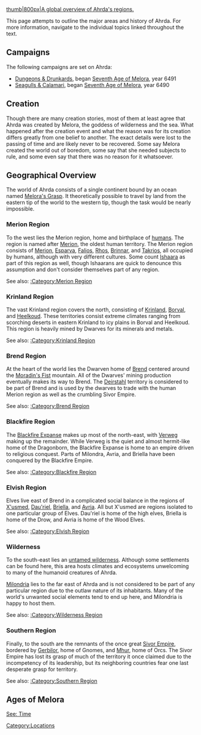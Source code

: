 [thumb|800px|A global overview of Ahrda's
regions.](/File:World_Map_Handout.jpg "wikilink")

This page attempts to outline the major areas and history of Ahrda. For
more information, navigate to the individual topics linked throughout
the text.

## Campaigns

The following campaigns are set on Ahrda:

  - [Dungeons & Drunkards](/Dungeons_&_Drunkards "wikilink"), began
    [Seventh Age of Melora](/Time "wikilink"), year 6491
  - [Seagulls & Calamari](/Seagulls_&_Calamari "wikilink"), began
    [Seventh Age of Melora](/Time "wikilink"), year 6490

## Creation

Though there are many creation stories, most of them at least agree that
Ahrda was created by Melora, the goddess of wilderness and the sea. What
happened after the creation event and what the reason was for its
creation differs greatly from one belief to another. The exact details
were lost to the passing of time and are likely never to be recovered.
Some say Melora created the world out of boredom, some say that she
needed subjects to rule, and some even say that there was no reason for
it whatsoever.

## Geographical Overview

The world of Ahrda consists of a single continent bound by an ocean
named [Melora's Grasp](/Melora's_Grasp "wikilink"). It theoretically
possible to travel by land from the eastern tip of the world to the
western tip, though the task would be nearly impossible.

### Merion Region

To the west lies the Merion region, home and birthplace of
[humans](/Humans_on_Ahrda "wikilink"). The region is named after
[Merion](/Merion "wikilink"), the oldest human territory. The Merion
region consists of [Merion](/Merion "wikilink"),
[Esparva](/Esparva "wikilink"), [Falios](/Falios "wikilink"),
[Rhos](/Rhos "wikilink"), [Brinnar](/Brinnar "wikilink"), and
[Takrios](/Takrios "wikilink"), all occupied by humans, although with
very different cultures. Some count [Ishaara](/Ishaara "wikilink") as
part of this region as well, though Ishaarans are quick to denounce this
assumption and don't consider themselves part of any region.

See also: [:Category:Merion Region](/:Category:Merion_Region "wikilink")

### Krinland Region

The vast Krinland region covers the north, consisting of
[Krinland](/Krinland "wikilink"), [Borval](/Borval "wikilink"), and
[Heelkoud](/Heelkoud "wikilink"). These territories consist extreme
climates ranging from scorching deserts in eastern Krinland to icy
plains in Borval and Heelkoud. This region is heavily mined by Dwarves
for its minerals and metals.

See also: [:Category:Krinland
Region](/:Category:Krinland_Region "wikilink")

### Brend Region

At the heart of the world lies the Dwarven home of
[Brend](/Brend "wikilink") centered around the [Moradin's
Fist](/Moradin's_Fist "wikilink") mountain. All of the Dwarves' mining
production eventually makes its way to Brend. The
[Deirstahl](/Deirstahl "wikilink") territory is considered to be part of
Brend and is used by the dwarves to trade with the human Merion region
as well as the crumbling Sivor Empire.

See also: [:Category:Brend Region](/:Category:Brend_Region "wikilink")

### Blackfire Region

The [Blackfire Expanse](/Blackfire_Expanse "wikilink") makes up most of
the north-east, with [Verweg](/Verweg "wikilink") making up the
remainder. While Verweg is the quiet and almost hermit-like home of the
Dragonborn, the Blackfire Expanse is home to an empire driven to
religious conquest. Parts of Milondra, Avria, and Briella have been
conquered by the Blackfire Empire.

See also: [:Category:Blackfire
Region](/:Category:Blackfire_Region "wikilink")

### Elvish Region

Elves live east of Brend in a complicated social balance in the regions
of [X'usmed](/X'usmed "wikilink"), [Dau'riel](/Dau'riel "wikilink"),
[Briella](/Briella "wikilink"), and [Avria](/Avria "wikilink"). All but
X'usmed are regions isolated to one particular group of Elves. Dau'riel
is home of the high elves, Briella is home of the Drow, and Avria is
home of the Wood Elves.

See also: [:Category:Elvish Region](/:Category:Elvish_Region "wikilink")

### Wilderness

To the south-east lies an [untamed
wilderness](/Untamed_Wilderness "wikilink"). Although some settlements
can be found here, this area hosts climates and ecosystems unwelcoming
to many of the humanoid creatures of Ahrda.

[Milondria](/Milondria "wikilink") lies to the far east of Ahrda and is
not considered to be part of any particular region due to the outlaw
nature of its inhabitants. Many of the world's unwanted social elements
tend to end up here, and Milondria is happy to host them.

See also: [:Category:Wilderness
Region](/:Category:Wilderness_Region "wikilink")

### Southern Region

Finally, to the south are the remnants of the once great [Sivor
Empire](/Sivor_Empire "wikilink"), bordered by
[Gerbilor](/Gerbilor "wikilink"), home of Gnomes, and
[Mhur](/Mhur "wikilink"), home of Orcs. The Sivor Empire has lost its
grasp of much of the territory it once claimed due to the incompetency
of its leadership, but its neighboring countries fear one last desperate
grasp for territory.

See also: [:Category:Southern
Region](/:Category:Southern_Region "wikilink")

## Ages of Melora

[See: Time](/Time "wikilink")

[Category:Locations](/Category:Locations "wikilink")